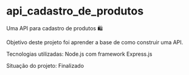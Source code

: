 # api_cadastro_de_produtos

Uma API para cadastro de produtos 🛍️

Objetivo deste projeto foi aprender a base de como construir uma API.

Tecnologias utilizadas: Node.js com framework Express.js

Situação do projeto: Finalizado 
